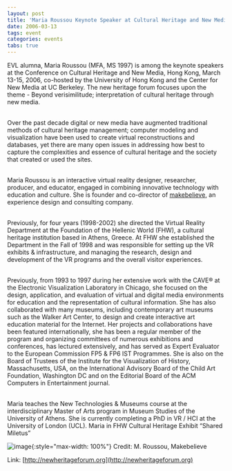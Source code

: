 ```yaml
---
layout: post
title: 'Maria Roussou Keynote Speaker at Cultural Heritage and New Media Conference'
date: 2006-03-13
tags: event
categories: events
tabs: true
---
```


EVL alumna, Maria Roussou (MFA, MS 1997) is among the keynote speakers at the Conference on Cultural Heritage and New Media, Hong Kong, March 13-15, 2006, co-hosted by the University of Hong Kong and the Center for New Media at UC Berkeley. The new heritage forum focuses upon the theme - Beyond verisimilitude; interpretation of cultural heritage through new media.<br><br>

Over the past decade digital or new media have augmented traditional methods of cultural heritage management; computer modeling and visualization have been used to create virtual reconstructions and databases, yet there are many open issues in addressing how best to capture the complexities and essence of cultural heritage and the society that created or used the sites.<br><br>

Maria Roussou is an interactive virtual reality designer, researcher, producer, and educator, engaged in combining innovative technology with education and culture. She is founder and co-director of <a href="http://www.makebelieve.gr/">makebelieve</a>, an experience design and consulting company.<br><br>

Previously, for four years (1998-2002) she directed the Virtual Reality Department at the Foundation of the Hellenic World (FHW), a cultural heritage institution based in Athens, Greece. At FHW she established the Department in the Fall of 1998 and was responsible for setting up the VR exhibits &amp; infrastructure, and managing the research, design and development of the VR programs and the overall visitor experiences.<br><br>

Previously, from 1993 to 1997 during her extensive work with the CAVE&reg; at the Electronic Visualization Laboratory in Chicago, she focused on the design, application, and evaluation of virtual and digital media environments for education and the representation of cultural information. She has also collaborated with many museums, including contemporary art museums such as the Walker Art Center, to design and create interactive art education material for the Internet. Her projects and collaborations have been featured internationally, she has been a regular member of the program and organizing committees of numerous exhibitions and conferences, has lectured extensively, and has served as Expert Evaluator to the European Commission FP5 &amp; FP6 IST Programmes. She is also on the Board of Trustees of the Institute for the Visualization of History, Massachusetts, USA, on the International Advisory Board of the Child Art Foundation, Washington DC and on the Editorial Board of the ACM Computers in Entertainment journal.<br><br>

Maria teaches the New Technologies &amp; Museums course at the interdisciplinary Master of Arts program in Museum Studies of the University of Athens. She is currently completing a PhD in VR / HCI at the University of London (UCL).
Maria in FHW Cultural Heritage Exhibit &ldquo;Shared Miletus&rdquo;

![image](https://www.evl.uic.edu/output/originals/mariafhw.jpg-srcw.jpg){:style="max-width: 100%"}
Credit: M. Roussou, Makebelieve


Link: [http://newheritageforum.org](http://newheritageforum.org)
